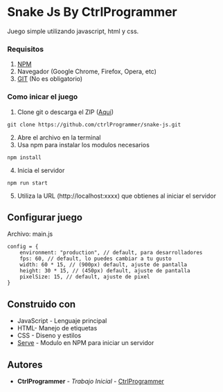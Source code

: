 # Snake Js By CtrlProgrammer

Juego simple utilizando javascript, html y css.

### Requisitos

1. [NPM](http://www.dropwizard.io/1.0.2/docs/)
2. Navegador (Google Chrome, Firefox, Opera, etc)
3. [GIT](https://git-scm.com/) (No es obligatorio)

### Como inicar el juego

1. Clone git o descarga el ZIP ([Aqui](https://github.com/ctrlProgrammer/snake-js))

```
git clone https://github.com/ctrlProgrammer/snake-js.git
```

2. Abre el archivo en la terminal
3. Usa npm para instalar los modulos necesarios

```
npm install
```

4. Inicia el servidor

```
npm run start
```

5. Utiliza la URL (http://localhost:xxxx) que obtienes al iniciar el servidor

## Configurar juego

Archivo: main.js

```
config = {
    environment: "production", // default, para desarrolladores
    fps: 60, // default, lo puedes cambiar a tu gusto
    width: 60 * 15, // (900px) default, ajuste de pantalla
    height: 30 * 15, // (450px) default, ajuste de pantalla
    pixelSize: 15, // default, ajuste de pixel
}
```

## Construido con

- JavaScript - Lenguaje principal
- HTML- Manejo de etiquetas
- CSS - Diseno y estilos
- [Serve](https://www.npmjs.com/package/serve) - Modulo en NPM para iniciar un servidor

## Autores

- **CtrlProgrammer** - _Trabajo Inicial_ - [CtrlProgrammer](https://github.com/ctrlProgrammer)
